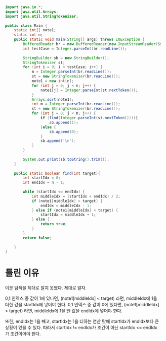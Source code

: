 ```java
import java.io.*;  
import java.util.Arrays;  
import java.util.StringTokenizer;  
  
public class Main {  
    static int[] note1;  
    static int n;  
    public static void main(String[] args) throws IOException {  
        BufferedReader br = new BufferedReader(new InputStreamReader(System.in));  
        int testCase = Integer.parseInt(br.readLine());  
  
        StringBuilder sb = new StringBuilder();  
        StringTokenizer st;  
        for (int i = 0; i < testCase; i++) {  
            n = Integer.parseInt(br.readLine());  
            st = new StringTokenizer(br.readLine());  
            note1 = new int[n];  
            for (int j = 0; j < n; j++) {  
                note1[j] = Integer.parseInt(st.nextToken());  
            }  
            Arrays.sort(note1);  
            int m = Integer.parseInt(br.readLine());  
            st = new StringTokenizer(br.readLine());  
            for (int j = 0; j < m; j++) {  
                if (find(Integer.parseInt(st.nextToken()))){  
                    sb.append(1);  
                }else {  
                    sb.append(0);  
                }  
                sb.append('\n');  
            }  
        }  
  
        System.out.print(sb.toString().trim());  
    }  
  
    public static boolean find(int target){  
        int startIdx = 0;  
        int endIdx = n - 1;  
  
        while (startIdx <= endIdx) {  
            int middleIdx = (startIdx + endIdx) / 2;  
            if (note1[middleIdx] > target) {  
                endIdx = middleIdx - 1;  
            } else if (note1[middleIdx] < target) {  
                startIdx = middleIdx + 1;  
            } else {  
                return true;  
            }  
        }  
        return false;  
  
    }  
}
```

# 틀린 이유
이분 탐색을 제대로 알지 못했다. 제대로 알자.

0,1 인덱스 중 값이 1에 있다면, (note1\[middleIdx] < target) 라면, middleIdx에 1을 더한 값을 startIdx에 넣어야 한다.
0,1 인덱스 중 값이 0에 있다면, (note1\[middleIdx] > target) 라면, middleIdx에 1을 뺀 값을 endIdx에 넣어야 한다.

또한, endIdx는 1을 빼고, startIdx는 1을 더하는 연산 탓에 startIdx가 endIdx보다 큰 상황이 있을 수 있다. 따라서 startIdx != endIdx가 조건이 아닌 startIdx <= endIdx가 조건이어야 한다.